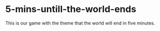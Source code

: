 # 5-mins-untill-the-world-ends
This is our game with the theme that the world will end in five minutes.
